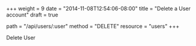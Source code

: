 +++
weight = 9
date = "2014-11-08T12:54:06-08:00"
title = "Delete a User account"
draft = true

path = "/api/users/:user"
method = "DELETE"
resource = "users"
+++

Delete User
